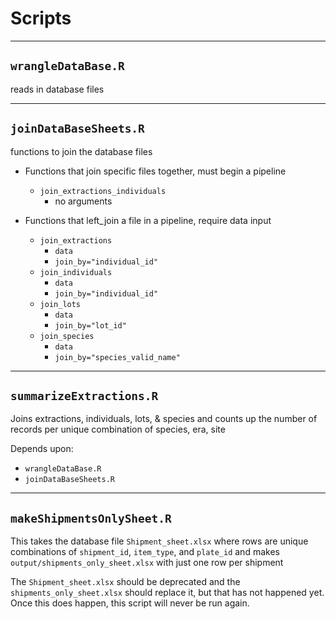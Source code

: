 # Scripts

---

## `wrangleDataBase.R` 

reads in database files

---

## `joinDataBaseSheets.R`  

functions to join the database files

* Functions that join specific files together, must begin a pipeline
	* `join_extractions_individuals`
		* no arguments
		
* Functions that left_join a file in a pipeline, require data input
	* `join_extractions`
		* `data`
		* `join_by="individual_id"`
	* `join_individuals`
		* `data`
		* `join_by="individual_id"`
	* `join_lots`
		* `data`
		* `join_by="lot_id"`
	* `join_species`
		* `data`
		* `join_by="species_valid_name"`

---

## `summarizeExtractions.R`

Joins extractions, individuals, lots, & species and counts up the number of records per unique combination of species, era, site

Depends upon:

* `wrangleDataBase.R` 
* `joinDataBaseSheets.R` 

---

## `makeShipmentsOnlySheet.R`

This takes the database file `Shipment_sheet.xlsx` where rows are unique combinations of `shipment_id`, `item_type`, and `plate_id` and makes `output/shipments_only_sheet.xlsx` with just one row per shipment

The `Shipment_sheet.xlsx` should be deprecated and the `shipments_only_sheet.xlsx` should replace it, but that has not happened yet.  Once this does happen, this script will never be run again.